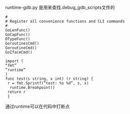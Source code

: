 runtime-gdb.py 是用来查找.debug\_gdb\_scripts文件的

```
#
# Register all convenience functions and CLI commands
#
GoLenFunc()
GoCapFunc()
DTypeFunc()
GoroutinesCmd()
GoroutineCmd()
GoIfaceCmd()
```

```
import ( 
“fmt” 
“runtime” 
) 
func test(s string, x int) (r string) {
 r = fmt.Sprintf(“test: %s %d”, s, x)
  runtime.Breakpoint()
 return r
 }
```

通过runtime可以在代码中打断点


